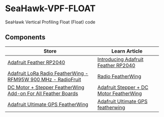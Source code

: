 # SeaHawk-VPF-FLOAT

SeaHawk Vertical Profiling Float (Float) code

## Components

| Store | Learn Article |
| -----| -----|
| [Adafruit Feather RP2040](https://www.adafruit.com/product/4884) | [Introducing Adafruit Feather RP2040](https://learn.adafruit.com/adafruit-feather-rp2040-pico/overview) |
| [Adafruit LoRa Radio FeatherWing - RFM95W 900 MHz - RadioFruit](https://www.adafruit.com/product/3231) | [Radio FeatherWing](https://learn.adafruit.com/radio-featherwing/overview) |
| [DC Motor + Stepper FeatherWing Add-on For All Feather Boards](https://www.adafruit.com/product/2927) | [Adafruit Stepper + DC Motor FeatherWing](https://learn.adafruit.com/adafruit-stepper-dc-motor-featherwing/overview) |
| [Adafruit Ultimate GPS FeatherWing](https://www.adafruit.com/product/3133) | [Adafruit Ultimate GPS featherwing](https://learn.adafruit.com/adafruit-ultimate-gps-featherwing/overview) |
